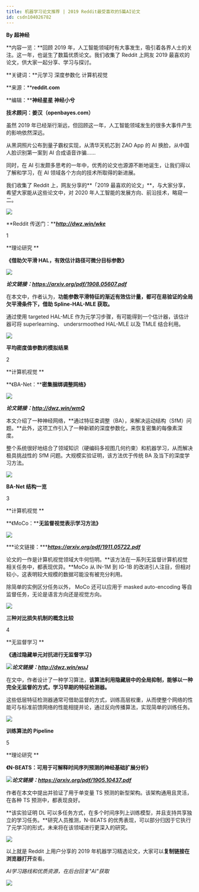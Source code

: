 ```yaml
---
title: 机器学习论文推荐 | 2019 Reddit最受喜欢的5篇AI论文
id: csdn104026782
---
```


**By 超神经**

**内容一览：**回顾 2019 年，人工智能领域时有大事发生，吸引着各界人士的关注。这一年，也诞生了数篇优质论文。我们收集了 Reddit 上网友 2019 最喜欢的论文，供大家一起分享、学习与探讨。

**关键词：**元学习 深度参数化 计算机视觉 

**来源：****reddit.com**

**编辑：****神经星星 神经小兮**

**技术顾问：姜汉（openbayes.com）** 

虽然 2019 年已经渐行渐远，但回顾这一年，人工智能领域发生的很多大事件产生的影响依然深远。

从黑洞照片公布到量子霸权实现，从清华天机芯到 ZAO App 的 AI 换脸，从中国人脸识别第一案到 AI 合成语音诈骗……

同时，在 AI 引发颇多思考的一年中，优秀的论文也源源不断地诞生，让我们得以了解和学习，在 AI 领域各个方向的技术所取得的新进展。

我们收集了 Reddit 上，网友分享的**「2019 最喜欢的论文」**，与大家分享，希望大家能从这些论文中，对 2020 年人工智能的发展方向、前沿技术，略窥一二。

![](../img/63f057a60aae00d1f3570c5e0bdb33aa.png)

**Reddit 传送门：*******http://dwz.win/wke*****

1

**理论研究 **

**《借助欠平滑 HAL，有效估计路径可微分目标参数》**

![](../img/614e7a9da21b172017b9c0ba7071ca18.png)

***论文链接：https://arxiv.org/pdf/1908.05607.pdf***

在本文中，作者认为，**功能参数平滑特征的渐近有效估计量，都可在易验证的全局欠平滑条件下，借助 Spline-HAL-MLE 获取。**

通过使用 targeted HAL-MLE 作为元学习步骤，有可能得到一个估计器，该估计器可将 superlearning、 undersrmoothed HAL-MLE 以及 TMLE 结合利用。

![](../img/048703b188c0b2007e175391b40d3506.png)

**平均密度值参数的模拟结果** 

2

**计算机视觉 **

**《BA-Net：****密集捆绑调整网络》**

![](../img/02467158cf3022d1e2f7a507695a96a2.png)

***论文链接：http://dwz.win/wmQ***

本文介绍了一种神经网络，**通过特征束调整（BA），来解决运动结构（SfM）问题。**此外，这项工作引入了一种新颖的深度参数化，来恢复密集的每像素深度。

整个系统很好地结合了领域知识（硬编码多视图几何约束）和机器学习，从而解决极具挑战性的 SfM 问题。大规模实验证明，该方法优于传统 BA 及当下的深度学习方法。

![](../img/719f8efc97ab09cab66da0fe0700f4bb.png)

**BA-Net 结构一览**

3

**计算机视觉 **

**《MoCo：****无监督视觉表示学习方法》**

![](../img/9d32152540d35262b5b436d35491f718.png)

***论文链接：******https://arxiv.org/pdf/1911.05722.pdf***

论文的一作是计算机视觉领域大牛何恺明。**该方法在一系列无监督计算机视觉相关任务中，都表现优异。**MoCo 从 IN-1M 到 IG-1B 的改进引人注目，但相对较小，这表明较大规模的数据可能没有被充分利用。

除简单的实例区分任务以外， MoCo 还可以应用于 masked auto-encoding 等自监督任务，无论是语言方向还是视觉方向。

![](../img/7ba1f7baf5eb406af3f2ce6f9dbdf502.png)

**三种对比损失机制的概念比较**

4

**无监督学习 **

**《通过隐藏单元对抗进行无监督学习》**

![](../img/feab250ae17753fdd7dcffcf1c803beb.png)***论文链接：http://dwz.win/wuJ***

在文中，作者设计了一种学习算法，**该算法利用隐藏层中的全局抑制，能够以一种完全无监督的方式，学习早期的特征检测器。**

这些低层特征检测器通常可借助监督的方式，训练高层权重，从而使整个网络的性能可与标准前馈网络的性能相提并论，通过反向传播算法，实现简单的训练任务。

![](../img/901a225c2d0922e3538e8fa47c66f77d.png)

**训练算法的 Pipeline**

5

**理论研究 **

**《N-BEATS：可用于可解释时间序列预测的神经基础扩展分析》**

![](../img/afb617d6c6ec9db05345d056fafff4c3.png)***论文链接：https://arxiv.org/pdf/1905.10437.pdf***

作者在本文中提出并验证了用于单变量 TS 预测的新型架构。该架构通用且灵活，在各种 TS 预测中，都表现良好。

**该实验证明 DL 可以多任务方式，在多个时间序列上训练模型，并且支持共享独立的学习任务。**研究人员推测，N-BEATS 的优秀表现，可以部分归因于它执行了元学习的形式，未来将在该领域进行更深入的研究。

![](../img/0fc4cf3e6dcafffb9166920bd50c8375.png)

以上就是 Reddit 上用户分享的 2019 年机器学习精选论文，大家可以**复制链接在浏览器打开**查看。

*AI学习路线和优质资源，在后台回复"AI"获取*

![](../img/ac1260bd6d55ebcd4401293b8b1ef5ff.png)